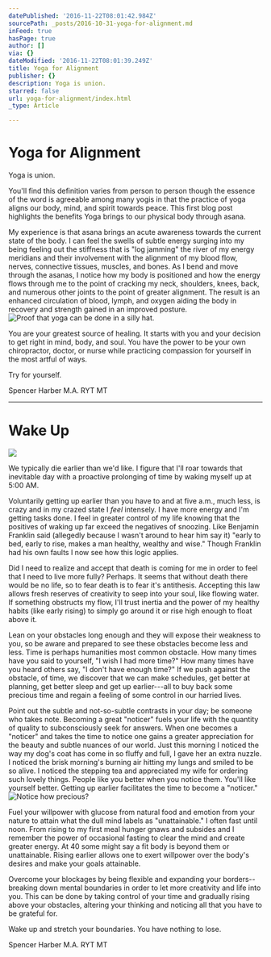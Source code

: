 ```yaml
---
datePublished: '2016-11-22T08:01:42.984Z'
sourcePath: _posts/2016-10-31-yoga-for-alignment.md
inFeed: true
hasPage: true
author: []
via: {}
dateModified: '2016-11-22T08:01:39.249Z'
title: Yoga for Alignment
publisher: {}
description: Yoga is union.
starred: false
url: yoga-for-alignment/index.html
_type: Article

---
```

# Yoga for Alignment

Yoga is union.

You'll find this definition varies from person to person though the essence of the word is agreeable among many yogis in that the practice of yoga aligns our body, mind, and spirit towards peace. This first blog post highlights the benefits Yoga brings to our physical body through asana.

My experience is that asana brings an acute awareness towards the current state of the body. I can feel the swells of subtle energy surging into my being feeling out the stiffness that is "log jamming" the river of my energy meridians and their involvement with the alignment of my blood flow, nerves, connective tissues, muscles, and bones. As I bend and move through the asanas, I notice how my body is positioned and how the energy flows through me to the point of cracking my neck, shoulders, knees, back, and numerous other joints to the point of greater alignment. The result is an enhanced circulation of blood, lymph, and oxygen aiding the body in recovery and strength gained in an improved posture.
![Proof that yoga can be done in a silly hat.](https://s3-us-west-2.amazonaws.com/the-grid-img/p/fb6d9e1cc2320a5475f82c8204bcab512ba98bc7.jpg)

You are your greatest source of healing. It starts with you and your decision to get right in mind, body, and soul. You have the power to be your own chiropractor, doctor, or nurse while practicing compassion for yourself in the most artful of ways.

Try for yourself.

Spencer Harber M.A. RYT MT

---

# Wake Up
![](https://the-grid-user-content.s3-us-west-2.amazonaws.com/a3b2a8f4-8975-4ede-b143-bdf6ea356b4c.jpg)

We typically die earlier than we'd like. I figure that I'll roar towards that inevitable day with a proactive prolonging of time by waking myself up at 5:00 AM.

Voluntarily getting up earlier than you have to and at five a.m., much less, is crazy and in my crazed state I _feel_ intensely. I have more energy and I'm getting tasks done. I feel in greater control of my life knowing that the positives of waking up far exceed the negatives of snoozing. Like Benjamin Franklin said (allegedly because I wasn't around to hear him say it) "early to bed, early to rise, makes a man healthy, wealthy and wise." Though Franklin had his own faults I now see how this logic applies.

Did I need to realize and accept that death is coming for me in order to feel that I need to live more fully? Perhaps. It seems that without death there would be no life, so to fear death is to fear it's antithesis. Accepting this law allows fresh reserves of creativity to seep into your soul, like flowing water. If something obstructs my flow, I'll trust inertia and the power of my healthy habits (like early rising) to simply go around it or rise high enough to float above it.

Lean on your obstacles long enough and they will expose their weakness to you, so be aware and prepared to see these obstacles become less and less. Time is perhaps humanities most common obstacle. How many times have you said to yourself, "I wish I had more time?" How many times have you heard others say, "I don't have enough time?" If we push against the obstacle, of time, we discover that we can make schedules, get better at planning, get better sleep and get up earlier---all to buy back some precious time and regain a feeling of some control in our harried lives.

Point out the subtle and not-so-subtle contrasts in your day; be someone who takes note. Becoming a great "noticer" fuels your life with the quantity of quality to subconsciously seek for answers. When one becomes a "noticer" and takes the time to notice one gains a greater appreciation for the beauty and subtle nuances of our world. Just this morning I noticed the way my dog's coat has come in so fluffy and full, I gave her an extra nuzzle. I noticed the brisk morning's burning air hitting my lungs and smiled to be so alive. I noticed the stepping tea and appreciated my wife for ordering such lovely things. People like you better when you notice them. You'll like yourself better. Getting up earlier facilitates the time to become a "noticer."
![Notice how precious?](https://the-grid-user-content.s3-us-west-2.amazonaws.com/35306d5c-07a3-44b0-bc30-ad76962fc925.jpg)

Fuel your willpower with glucose from natural food and emotion from your nature to attain what the dull mind labels as "unattainable." I often fast until noon. From rising to my first meal hunger gnaws and subsides and I remember the power of occasional fasting to clear the mind and create greater energy. At 40 some might say a fit body is beyond them or unattainable. Rising earlier allows one to exert willpower over the body's desires and make your goals attainable.

Overcome your blockages by being flexible and expanding your borders-- breaking down mental boundaries in order to let more creativity and life into you. This can be done by taking control of your time and gradually rising above your obstacles, altering your thinking and noticing all that you have to be grateful for.

Wake up and stretch your boundaries. You have nothing to lose.

Spencer Harber M.A. RYT MT